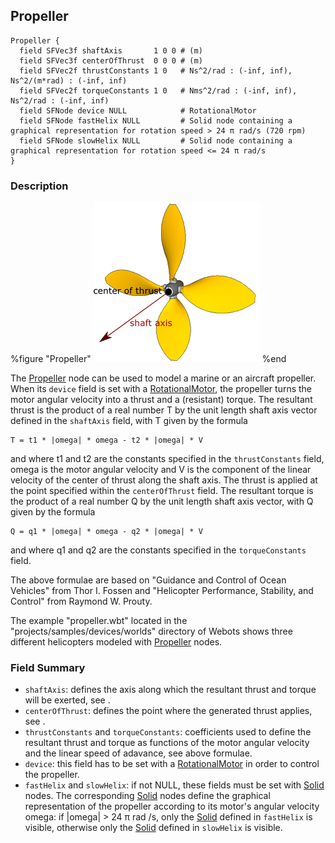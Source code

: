 ## Propeller

```
Propeller {
  field SFVec3f shaftAxis       1 0 0 # (m)
  field SFVec3f centerOfThrust  0 0 0 # (m)
  field SFVec2f thrustConstants 1 0   # Ns^2/rad : (-inf, inf), Ns^2/(m*rad) : (-inf, inf)
  field SFVec2f torqueConstants 1 0   # Nms^2/rad : (-inf, inf), Ns^2/rad : (-inf, inf)
  field SFNode device NULL            # RotationalMotor
  field SFNode fastHelix NULL         # Solid node containing a graphical representation for rotation speed > 24 π rad/s (720 rpm)
  field SFNode slowHelix NULL         # Solid node containing a graphical representation for rotation speed <= 24 π rad/s
}
```

### Description

%figure "Propeller"
![Propeller](pdf/propeller.pdf.png)
%end

The [Propeller](reference/propeller.md#propeller) node can be used to model a
marine or an aircraft propeller. When its `device` field is set with a
[RotationalMotor](reference/rotationalmotor.md#rotationalmotor), the propeller
turns the motor angular velocity into a thrust and a (resistant) torque. The
resultant thrust is the product of a real number T by the unit length shaft axis
vector defined in the `shaftAxis` field, with T given by the formula

```
T = t1 * |omega| * omega - t2 * |omega| * V
```

and where t1 and t2 are the constants specified in the `thrustConstants` field,
omega is the motor angular velocity and V is the component of the linear
velocity of the center of thrust along the shaft axis. The thrust is applied at
the point specified within the `centerOfThrust` field.  The resultant torque is
the product of a real number Q by the unit length shaft axis vector, with Q
given by the formula

```
Q = q1 * |omega| * omega - q2 * |omega| * V
```

and where q1 and q2 are the constants specified in the `torqueConstants` field.

The above formulae are based on "Guidance and Control of Ocean Vehicles" from
Thor I. Fossen and "Helicopter Performance, Stability, and Control" from Raymond
W. Prouty.

The example "propeller.wbt" located in the "projects/samples/devices/worlds"
directory of Webots shows three different helicopters modeled with
[Propeller](reference/propeller.md#propeller) nodes.

### Field Summary

- `shaftAxis`: defines the axis along which the resultant thrust and torque will
be exerted, see .
- `centerOfThrust`: defines the point where the generated thrust applies, see .
- `thrustConstants` and `torqueConstants`: coefficients used to define the
resultant thrust and torque as functions of the motor angular velocity and the
linear speed of adavance, see above formulae.
- `device`: this field has to be set with a
[RotationalMotor](reference/rotationalmotor.md#rotationalmotor) in order to
control the propeller.
- `fastHelix` and `slowHelix`: if not NULL, these fields must be set with
[Solid](reference/solid.md#solid) nodes. The corresponding
[Solid](reference/solid.md#solid) nodes define the graphical representation of
the propeller according to its motor's angular velocity omega: if |omega| > 24
π rad /s, only the [Solid](reference/solid.md#solid) defined in `fastHelix` is
visible, otherwise only the [Solid](reference/solid.md#solid) defined in
`slowHelix` is visible.

